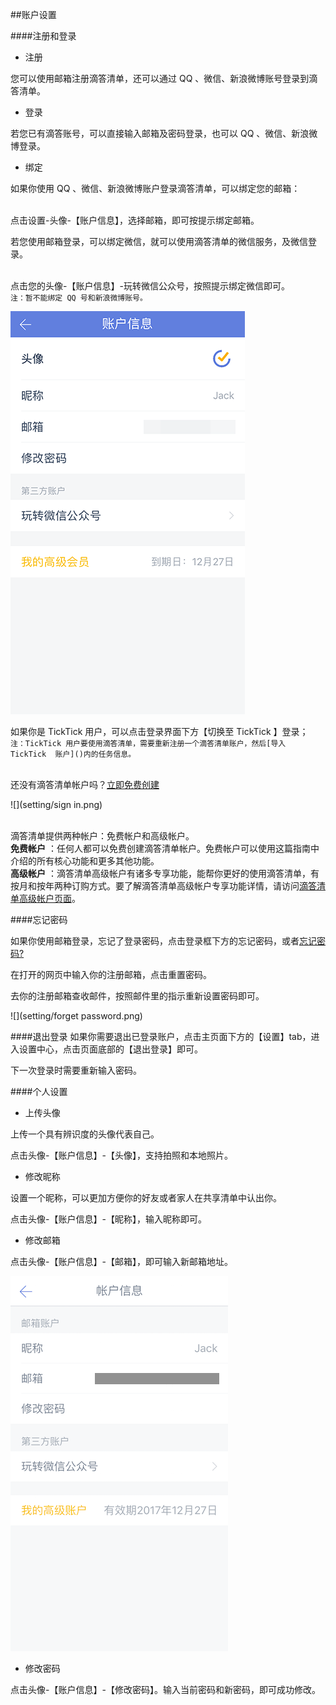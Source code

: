 ##账户设置

####注册和登录

* 注册

您可以使用邮箱注册滴答清单，还可以通过 QQ 、微信、新浪微博账号登录到滴答清单。

* 登录

若您已有滴答账号，可以直接输入邮箱及密码登录，也可以 QQ 、微信、新浪微博登录。

* 绑定

如果你使用 QQ 、微信、新浪微博账户登录滴答清单，可以绑定您的邮箱：

<br>点击设置-头像-【账户信息】，选择邮箱，即可按提示绑定邮箱。

若您使用邮箱登录，可以绑定微信，就可以使用滴答清单的微信服务，及微信登录。

<br>点击您的头像-【账户信息】-玩转微信公众号，按照提示绑定微信即可。
<br>`注：暂不能绑定 QQ 号和新浪微博账号。`

![](setting/account.png)

如果你是 TickTick  用户，可以点击登录界面下方【切换至     TickTick 】登录；
<br>`注：TickTick 用户要使用滴答清单，需要重新注册一个滴答清单账户，然后[导入 TickTick  账户]()内的任务信息。`

<br >还没有滴答清单帐户吗？[立即免费创建](https://dida365.com/signup)

![](setting/sign in.png)

<br >滴答清单提供两种帐户：免费帐户和高级帐户。
<br >**免费帐户**
：任何人都可以免费创建滴答清单帐户。免费帐户可以使用这篇指南中介绍的所有核心功能和更多其他功能。
<br >**高级帐户**
：滴答清单高级帐户有诸多专享功能，能帮你更好的使用滴答清单，有按月和按年两种订购方式。要了解滴答清单高级帐户专享功能详情，请访问[滴答清单高级帐户页面](https://www.dida365.com/about/upgrade)。


####忘记密码

如果你使用邮箱登录，忘记了登录密码，点击登录框下方的忘记密码，或者[忘记密码?](https://www.dida365.com/sign/requestRestPassword)

在打开的网页中输入你的注册邮箱，点击重置密码。

去你的注册邮箱查收邮件，按照邮件里的指示重新设置密码即可。

![](setting/forget password.png)

####退出登录
如果你需要退出已登录账户，点击主页面下方的【设置】tab，进入设置中心，点击页面底部的【退出登录】即可。

下一次登录时需要重新输入密码。

####个人设置

* 上传头像

上传一个具有辨识度的头像代表自己。

点击头像-【账户信息】-【头像】，支持拍照和本地照片。

* 修改昵称

设置一个昵称，可以更加方便你的好友或者家人在共享清单中认出你。

点击头像-【账户信息】-【昵称】，输入昵称即可。

* 修改邮箱

点击头像-【账户信息】-【邮箱】，即可输入新邮箱地址。

![](account.png)

* 修改密码

点击头像-【账户信息】-【修改密码】。输入当前密码和新密码，即可成功修改。


